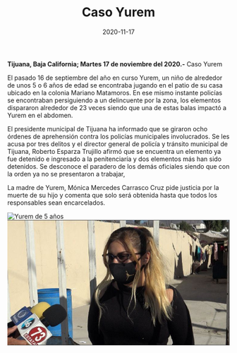 ﻿---
layout: blog
title:  "Caso Yurem"
date:   2020-11-17 
categories: tijuana
permalink: /:categories/:title:output_ext
image: img/cnr/niño-yurem.jpg
autor: 
alt: "Yurem de 5 años fue impactado por una bala en el abdomen"
---


**Tijuana, Baja California;  Martes 17 de noviembre del 2020.-** Caso Yurem

El pasado 16 de septiembre del año en curso Yurem, un niño de alrededor de unos 5 o 6 años de edad se encontraba jugando en el patio de su casa ubicado en la colonia Mariano Matamoros. En ese mismo instante policías se encontraban persiguiendo a un delincuente por la zona, los elementos dispararon alrededor de 23 veces siendo que una de estas balas impactó a Yurem en el abdomen.

El presidente municipal de Tijuana ha informado que se giraron ocho órdenes de aprehensión contra los policías municipales involucrados. Se les acusa por tres delitos y el director general de policía y tránsito municipal de Tijuana, Roberto Esparza Trujillo afirmó que se encuentra un elemento ya fue detenido e ingresado a la penitenciaría y dos elementos más han sido detenidos. Se desconoce el paradero de los demás oficiales siendo que con la orden ya no se presentaron a trabajar,

La madre de Yurem, Mónica Mercedes Carrasco Cruz pide justicia por la muerte de su hijo y comenta que solo será obtenida hasta que todos los responsables sean encarcelados.

<div id="carouselExampleSlidesOnly" class="carousel slide" data-ride="carousel">
  <div class="carousel-inner">
    <div class="carousel-item active">
       <img class="d-block w-100" src="/img/cnr/niño-yurem.jpg" loading="lazy" alt="Yurem de 5 años">
    </div>
     <div class="carousel-item">
       <img class="d-block w-100" src="/img/cnr/mama-yurem.jpg" loading="lazy" alt="La madre de Yurem, Monica Mercedes Carrasco Cruz pide justicia por la muerte de su hijo">
    </div>
  </div>
</div>